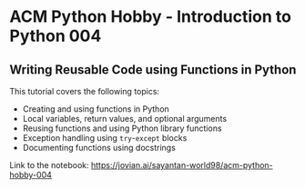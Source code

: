 # ACM Python Hobby - Introduction to Python 004

## Writing Reusable Code using Functions in Python


This tutorial covers the following topics:

- Creating and using functions in Python
- Local variables, return values, and optional arguments
- Reusing functions and using Python library functions
- Exception handling using `try`-`except` blocks
- Documenting functions using docstrings

Link to the notebook: https://jovian.ai/sayantan-world98/acm-python-hobby-004

